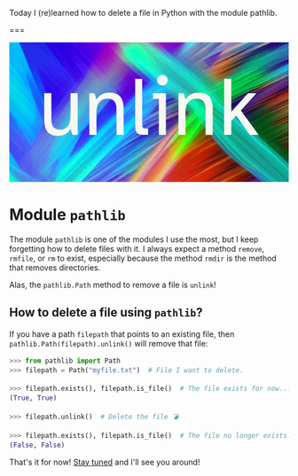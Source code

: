 Today I (re)learned how to delete a file in Python with the module pathlib.

===

![A colourful background with the word “unlink” big and centre](thumbnail.webp)

# Module `pathlib`

The module `pathlib` is one of the modules I use the most,
but I keep forgetting how to delete files with it.
I always expect a method `remove`, `rmfile`, or `rm` to exist,
especially because the method `rmdir` is the method that removes directories.

Alas, the `pathlib.Path` method to remove a file is `unlink`!

## How to delete a file using `pathlib`?

If you have a path `filepath` that points to an existing file,
then `pathlib.Path(filepath).unlink()` will remove that file:

```py
>>> from pathlib import Path
>>> filepath = Path("myfile.txt")  # File I want to delete.

>>> filepath.exists(), filepath.is_file()  # The file exists for now...
(True, True)

>>> filepath.unlink()  # Delete the file 💣

>>> filepath.exists(), filepath.is_file()  # The file no longer exists.
(False, False)
```


That's it for now! [Stay tuned][subscribe] and I'll see you around!

[subscribe]: /subscribe
